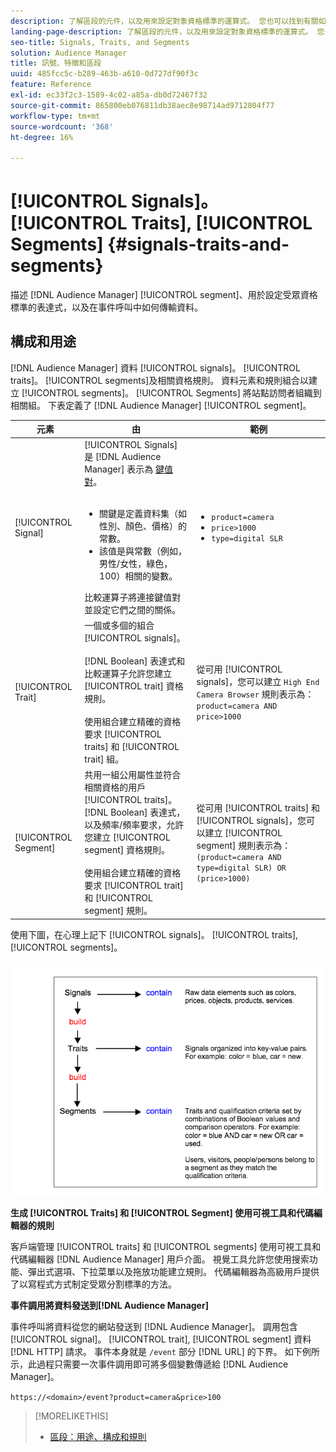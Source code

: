 ```yaml
---
description: 了解區段的元件，以及用來設定對象資格標準的運算式。 您也可以找到有關如何傳輸資料的資訊。
landing-page-description: 了解區段的元件，以及用來設定對象資格標準的運算式。 您也可以找到有關如何傳輸資料的資訊。
seo-title: Signals, Traits, and Segments
solution: Audience Manager
title: 訊號、特徵和區段
uuid: 485fcc5c-b289-463b-a610-0d727df90f3c
feature: Reference
exl-id: ec33f2c3-1589-4c02-a85a-db0d72467f32
source-git-commit: 865800eb076811db38aec8e98714ad9712804f77
workflow-type: tm+mt
source-wordcount: '368'
ht-degree: 16%

---
```


# [!UICONTROL Signals]。 [!UICONTROL Traits], [!UICONTROL Segments] {#signals-traits-and-segments}

描述 [!DNL Audience Manager] [!UICONTROL segment]、用於設定受眾資格標準的表達式，以及在事件呼叫中如何傳輸資料。

## 構成和用途

[!DNL Audience Manager] 資料 [!UICONTROL signals]。 [!UICONTROL traits]。 [!UICONTROL segments]及相關資格規則。 資料元素和規則組合以建立 [!UICONTROL segments]。 [!UICONTROL Segments] 將站點訪問者組織到相關組。 下表定義了 [!DNL Audience Manager] [!UICONTROL segment]。

| 元素 | 由 | 範例 |
|---|---|---|
| [!UICONTROL Signal] | [!UICONTROL Signals] 是 [!DNL Audience Manager] 表示為 [鍵值對](../reference/key-value-pairs-explained.md)。<br><br><ul><li>關鍵是定義資料集（如性別、顏色、價格）的常數。</li><li>該值是與常數（例如，男性/女性，綠色，100）相關的變數。</li></ul>比較運算子將連接鍵值對並設定它們之間的關係。 | <ul><li>`product=camera`</li><li>`price>1000`</li><li>`type=digital SLR`</li></ul> |
| [!UICONTROL Trait] | 一個或多個的組合 [!UICONTROL signals]。<br><br> [!DNL Boolean] 表達式和比較運算子允許您建立 [!UICONTROL trait] 資格規則。 <br><br>使用組合建立精確的資格要求 [!UICONTROL traits] 和 [!UICONTROL trait] 組。 | 從可用 [!UICONTROL signals]，您可以建立 `High End Camera Browser` 規則表示為： `product=camera AND price>1000` |
| [!UICONTROL Segment] | 共用一組公用屬性並符合相關資格的用戶 [!UICONTROL traits]。 [!DNL Boolean] 表達式，以及頻率/頻率要求，允許您建立 [!UICONTROL segment] 資格規則。<br><br> 使用組合建立精確的資格要求 [!UICONTROL trait] 和 [!UICONTROL segment] 規則。 | 從可用 [!UICONTROL traits] 和 [!UICONTROL signals]，您可以建立 [!UICONTROL segment] 規則表示為：`(product=camera AND type=digital SLR) OR (price>1000)` |

使用下圖，在心理上記下 [!UICONTROL signals]。 [!UICONTROL traits], [!UICONTROL segments]。

![](assets/signals-traits-segments.png)

**生成 [!UICONTROL Traits] 和 [!UICONTROL Segment] 使用可視工具和代碼編輯器的規則**

客戶端管理 [!UICONTROL traits] 和 [!UICONTROL segments] 使用可視工具和代碼編輯器 [!DNL Audience Manager] 用戶介面。 視覺工具允許您使用搜索功能、彈出式選項、下拉菜單以及拖放功能建立規則。 代碼編輯器為高級用戶提供了以寫程式方式制定受眾分割標準的方法。

**事件調用將資料發送到[!DNL Audience Manager]**

事件呼叫將資料從您的網站發送到 [!DNL Audience Manager]。 調用包含 [!UICONTROL signal]。 [!UICONTROL trait], [!UICONTROL segment] 資料 [!DNL HTTP] 請求。 事件本身就是 `/event` 部分 [!DNL URL] 的下界。 如下例所示，此過程只需要一次事件調用即可將多個變數傳遞給 [!DNL Audience Manager]。

`https://<domain>/event?product=camera&price>100`

>[!MORELIKETHIS]
>
>* [區段：用途、構成和規則](../features/segments/segments-purpose.md)

